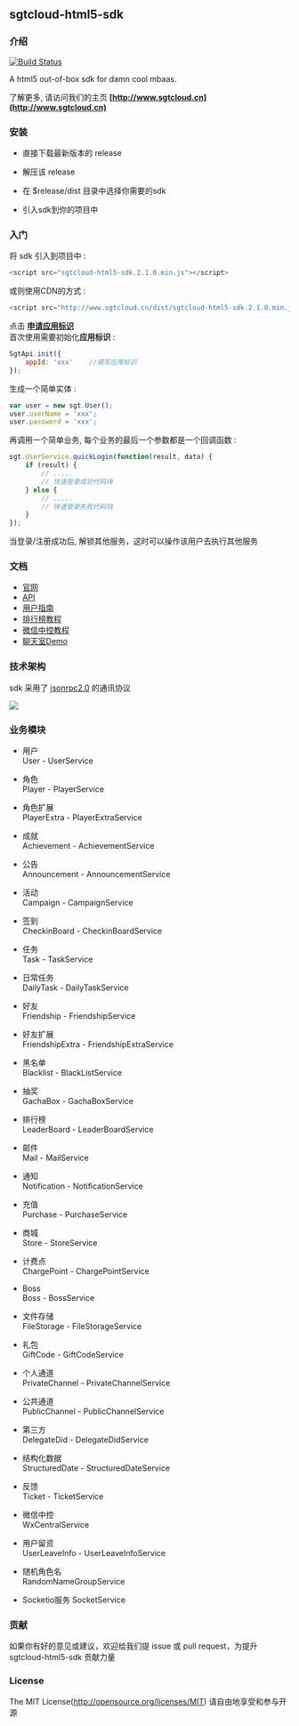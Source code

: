 ## sgtcloud-html5-sdk

### 介绍
[![Build Status](https://travis-ci.org/sgtcloud/sgtcloud-html5-sdk.svg?branch=2.0.0)](https://travis-ci.org/sgtcloud/sgtcloud-html5-sdk.svg?branch=2.0.0)

A html5 out-of-box sdk for damn cool mbaas.

了解更多, 请访问我们的主页 **[http://www.sgtcloud.cn](http://www.sgtcloud.cn)**

### 安装

* 直接下载最新版本的 release

* 解压该 release

* 在 $release/dist 目录中选择你需要的sdk

* 引入sdk到你的项目中

### 入门

将 sdk 引入到项目中 :

```javascript
<script src="sgtcloud-html5-sdk.2.1.0.min.js"></script>
```

或则使用CDN的方式 :
```javascript
<script src="http://www.sgtcloud.cn/dist/sgtcloud-html5-sdk.2.1.0.min.js"></script>
```

点击 **[申请应用标识](http://wj.qq.com/survey.html?type=survey&id=136756&hash=233f)**  
首次使用需要初始化**应用标识** :

```javascript
SgtApi.init({
    appId: 'xxx'	//填写应用标识
});
```

生成一个简单实体 :

```javascript
var user = new sgt.User();
user.userName = 'xxx';
user.password = 'xxx';
```

再调用一个简单业务, 每个业务的最后一个参数都是一个回调函数 :


```javascript
sgt.UserService.quickLogin(function(result, data) {
	if (result) {
		// .....
		// 快速登录成功代码块
	} else {
		// .....
		// 快速登录失败代码块
	}
});
```

当登录/注册成功后, 解锁其他服务，这时可以操作该用户去执行其他服务

### 文档

* [官网](http://www.sgtcloud.cn)
* [API](http://www.sgtcloud.cn/api) 
* [用户指南](https://www.gitbook.com/book/sgtcloud/sgtcloud-html5-sdk/details) 
* [排行榜教程](http://www.sgtcloud.cn/tutorials) 
* [微信中控教程](http://www.sgtcloud.cn/tutorials/tutorial-wx)
* [聊天室Demo](http://www.sgtcloud.cn/tutorials/demo-lobby-room)

### 技术架构

sdk 采用了 [jsonrpc2.0](http://www.jsonrpc.org/) 的通讯协议

![](http://blog.espol.edu.ec/taws/files/2009/01/jrj2.jpg)

### 业务模块

* 用户  
User - UserService

* 角色  
Player - PlayerService

* 角色扩展  
PlayerExtra - PlayerExtraService

* 成就  
Achievement - AchievementService

* 公告  
Announcement - AnnouncementService

* 活动  
Campaign - CampaignService

* 签到  
CheckinBoard - CheckinBoardService
 
* 任务  
Task -  TaskService

* 日常任务  
DailyTask - DailyTaskService

* 好友  
Friendship - FriendshipService

* 好友扩展  
FriendshipExtra - FriendshipExtraService

* 黑名单  
Blacklist - BlackListService

* 抽奖  
GachaBox - GachaBoxService

* 排行榜  
LeaderBoard - LeaderBoardService

* 邮件  
Mail - MailService

* 通知  
Notification - NotificationService

* 充值  
Purchase - PurchaseService

* 商城  
Store - StoreService

* 计费点  
ChargePoint - ChargePointService

* Boss  
Boss - BossService

* 文件存储  
FileStorage - FileStorageService

* 礼包  
GiftCode - GiftCodeService

* 个人通道  
PrivateChannel - PrivateChannelService

* 公共通道  
PublicChannel - PublicChannelService

* 第三方  
DelegateDid - DelegateDidService

* 结构化数据  
StructuredDate - StructuredDateService

* 反馈  
Ticket - TicketService

* 微信中控  
WxCentralService

* 用户留资  
UserLeaveInfo - UserLeaveInfoService

* 随机角色名  
RandomNameGroupService

* Socketio服务
SocketService


### 贡献

如果你有好的意见或建议，欢迎给我们提 issue 或 pull request，为提升 sgtcloud-html5-sdk 贡献力量

### License
    
The MIT License(http://opensource.org/licenses/MIT) 请自由地享受和参与开源

